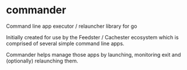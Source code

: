commander
=========

Command line app executor / relauncher library for go

Initially created for use by the Feedster / Cachester ecosystem which is comprised of several simple command line apps.

Commander helps manage those apps by launching, monitoring exit and (optionally) relaunching them.

